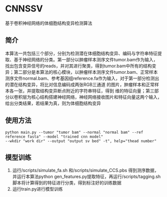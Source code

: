 # CNNSSV
基于卷积神经网络的体细胞结构变异检测算法

## 简介
本算法一共包括三个部分，分别为检测潜在体细胞结构变异、编码与字符串特征提取、基于神经网络的分类。第一部分以肿瘤样本测序文件tumor.bam作为输入，找出包含变异信号的reads，并对其进行聚类，得到tumor.bam中所有的结构变异；第二部分是本算法的核心模块，以肿瘤样本测序文件tumor.bam、正常样本测序文件normal.bam、参考基因组reference.fa作为输入，对于第一部分检测出的潜在结构变异，将比对信息编码成两张RGB三通道 的图片，肿瘤样本和正常样本各一张，并提取结构变异断点附近的字符串特征，得到 维的特征向量；第三部分以卷积层为核心结构搭建神经网络，神经网络接收图片和特征向量这两个输入，给出分类结果，若结果为真，则为体细胞结构变异

## 使用方法
    python main.py --tumor "tumor bam" --normal "normal bam" --ref reference fasta" --model "trained cnn model" 
    --wkdir "work dir" --output "output sv bed" -t", help="thead number"
    
## 模型训练
   1. 运行/scripts/simulate_fa.sh 和/scripts/simulate_CCS.pbs 得到测序数据，并运行本算法python gen_features.py提取特征，再运行/scripts/tagging.sh脚本将计算得到的特征进行分类，得到标注好的训练数据
   2. 运行train.py进行模型训练
  
